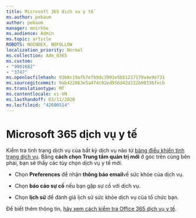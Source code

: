 ```yaml
---
title: Microsoft 365 dịch vụ y tế
ms.author: pebaum
author: pebaum
manager: mnirkhe
ms.audience: Admin
ms.topic: article
ROBOTS: NOINDEX, NOFOLLOW
localization_priority: Normal
ms.collection: Adm_O365
ms.custom:
- "9001682"
- "3747"
ms.openlocfilehash: 93b8c19afb7efb9dc3901e5b51217179a4e9e731
ms.sourcegitcommit: 9ab422063e5a474c92ed956d42d222b90336fecb
ms.translationtype: MT
ms.contentlocale: vi-VN
ms.lasthandoff: 03/11/2020
ms.locfileid: "42600514"
---
```

# <a name="microsoft-365-service-health"></a>Microsoft 365 dịch vụ y tế


Kiểm tra tình trạng dịch vụ của bất kỳ dịch vụ nào từ [bảng điều khiển tình trạng dịch vụ](https://admin.microsoft.com/Adminportal/Home?source=applauncher#/servicehealth). Bằng **cách chọn Trung tâm quản trị mới** ở góc trên cùng bên phải, bạn sẽ thấy các tùy chọn dịch vụ y tế mới.

- Chọn **Preferences** để nhận **thông báo email**về sức khỏe của dịch vụ.

- Chọn **báo cáo sự cố** nếu bạn gặp sự cố với dịch vụ.

- Chọn **lịch sử** để đánh giá lịch sử sức khỏe dịch vụ của tổ chức bạn. 

Để biết thêm thông tin, [hãy xem cách kiểm tra Office 365 dịch vụ y tế](https://docs.microsoft.com/office365/enterprise/view-service-health). 